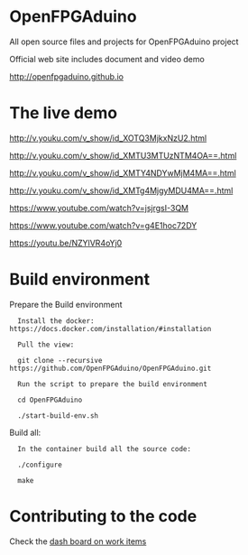 # OpenFPGAduino
All open source files and projects for OpenFPGAduino project

Official web site includes document and video demo

http://openfpgaduino.github.io

# The live demo

http://v.youku.com/v_show/id_XOTQ3MjkxNzU2.html

http://v.youku.com/v_show/id_XMTU3MTUzNTM4OA==.html

http://v.youku.com/v_show/id_XMTY4NDYwMjM4MA==.html

http://v.youku.com/v_show/id_XMTg4MjgyMDU4MA==.html

https://www.youtube.com/watch?v=jsjrgsI-3QM

https://www.youtube.com/watch?v=g4E1hoc72DY

https://youtu.be/NZYlVR4oYj0

# Build environment

Prepare the Build environment

      Install the docker: https://docs.docker.com/installation/#installation

      Pull the view:
      
      git clone --recursive https://github.com/OpenFPGAduino/OpenFPGAduino.git

      Run the script to prepare the build environment
      
      cd OpenFPGAduino
      
      ./start-build-env.sh

Build all:

      In the container build all the source code:

      ./configure

      make

# Contributing to the code
Check the [dash board on work items](https://waffle.io/OpenFPGAduino/OpenFPGAduino)
